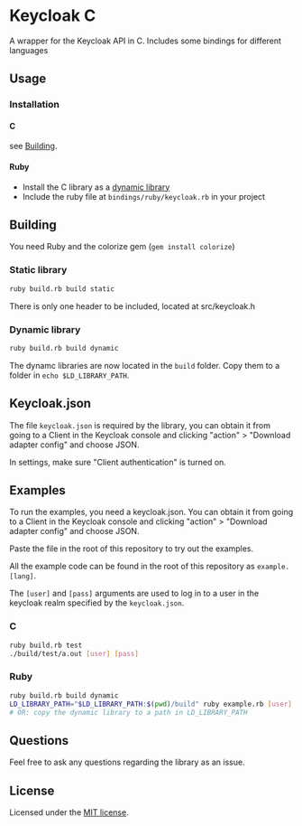 # Keycloak C

A wrapper for the Keycloak API in C. Includes some bindings for different languages

## Usage

### Installation

#### C

see [Building](#building).

#### Ruby

- Install the C library as a [dynamic library](dynamic-library)
- Include the ruby file at `bindings/ruby/keycloak.rb` in your project

<!-- - OR: `gem install keycloak-api` -->

## Building

You need Ruby and the colorize gem (`gem install colorize`)

### Static library

```sh
ruby build.rb build static
```

There is only one header to be included, located at src/keycloak.h

### Dynamic library

```sh
ruby build.rb build dynamic
```

The dynamc libraries are now located in the `build` folder. Copy them to a folder
in `echo $LD_LIBRARY_PATH`.

## Keycloak.json

The file `keycloak.json` is required by the library, you can obtain it from going to a Client in the Keycloak console
and clicking "action" > "Download adapter config" and choose JSON.

In settings, make sure "Client authentication" is turned on.

## Examples

To run the examples, you need a keycloak.json. You can obtain it from going to a Client in the Keycloak console
and clicking "action" > "Download adapter config" and choose JSON.

Paste the file in the root of this repository to try out the examples.

All the example code can be found in the root of this repository as `example.[lang]`.

The `[user]` and `[pass]` arguments are used to log in to a user in the keycloak realm specified by the `keycloak.json`.

### C

```sh
ruby build.rb test
./build/test/a.out [user] [pass]
```

### Ruby

```sh
ruby build.rb build dynamic
LD_LIBRARY_PATH="$LD_LIBRARY_PATH:$(pwd)/build" ruby example.rb [user] [pass]
# OR: copy the dynamic library to a path in LD_LIBRARY_PATH
```

## Questions

Feel free to ask any questions regarding the library as an issue.

## License

Licensed under the [MIT license](LICENSE).
